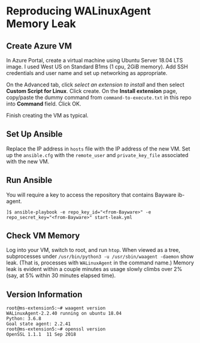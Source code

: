 # Reproducing WALinuxAgent Memory Leak

## Create Azure VM

In Azure Portal, create a virtual machine using Ubuntu Server 18.04 LTS image.  I used
West US on Standard B1ms (1 cpu, 2GiB memory).  Add SSH credentials and user name and set up
networking as appropriate.

On the Advanced tab, click *select an extension to install* and then select
**Custom Script for Linux**.  Click create.  On the **Install extension** page,
copy/paste the dummy command from `command-to-execute.txt` in this repo into **Command** field.
Click OK.

Finish creating the VM as typical.

## Set Up Ansible

Replace the IP address in `hosts` file with the IP address of the new VM.  Set up the
`ansible.cfg` with the `remote_user` and `private_key_file` associated with the new
VM.

## Run Ansible

You will require a key to access the repository that contains Bayware ib-agent.

```
]$ ansible-playbook -e repo_key_id="<from-Bayware>" -e repo_secret_key="<from-Bayware>" start-leak.yml
```

## Check VM Memory

Log into your VM, switch to root, and run `htop`.  When viewed as a tree, subprocesses
under `/usr/bin/python3 -u /usr/sbin/waagent -daemon` show leak.  (That is, processes
with `WALinuxAgent` in the command name.)  Memory leak is evident within a couple
minutes as usage slowly climbs over 2% (say, at 5% within 30 minutes elapsed time).

## Version Information

```
root@ms-extension5:~# waagent version
WALinuxAgent-2.2.40 running on ubuntu 18.04
Python: 3.6.8
Goal state agent: 2.2.41
root@ms-extension5:~# openssl version
OpenSSL 1.1.1  11 Sep 2018
```


